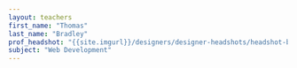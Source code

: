 ```yaml
---
layout: teachers
first_name: "Thomas"
last_name: "Bradley"
prof_headshot: "{{site.imgurl}}/designers/designer-headshots/headshot-bradley-thomas.jpg"
subject: "Web Development"
---
```

